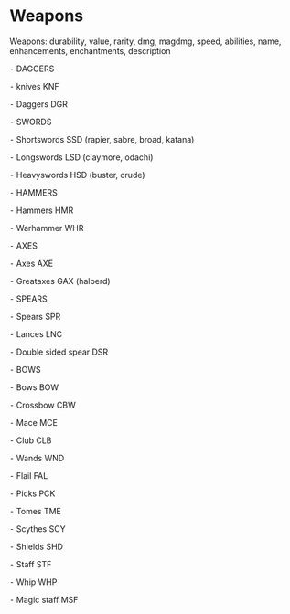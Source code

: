 # Weapons

Weapons: durability, value, rarity, dmg, magdmg, speed, abilities, name, enhancements, enchantments, description

⁃ DAGGERS

⁃ knives KNF

⁃ Daggers DGR

⁃ SWORDS

⁃ Shortswords SSD (rapier, sabre, broad, katana)

⁃ Longswords LSD (claymore, odachi)

⁃ Heavyswords HSD (buster, crude)

⁃ HAMMERS

⁃ Hammers HMR

⁃ Warhammer WHR

⁃ AXES

⁃ Axes AXE

⁃ Greataxes GAX (halberd)

⁃ SPEARS

⁃ Spears SPR

⁃ Lances LNC

⁃ Double sided spear DSR

⁃ BOWS

⁃ Bows BOW

⁃ Crossbow CBW

⁃ Mace MCE

⁃ Club CLB

⁃ Wands WND

⁃ Flail FAL

⁃ Picks PCK

⁃ Tomes TME

⁃ Scythes SCY

⁃ Shields SHD

⁃ Staff STF

⁃ Whip WHP

⁃ Magic staff MSF